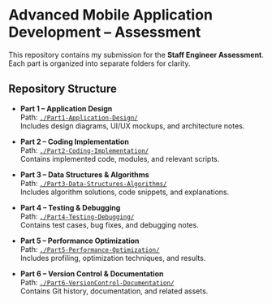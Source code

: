 # Advanced Mobile Application Development – Assessment

This repository contains my submission for the **Staff Engineer Assessment**.  
Each part is organized into separate folders for clarity.

## Repository Structure

- **Part 1 – Application Design**  
  Path: [`./Part1-Application-Design/`](./personal-finance-assessment/Part1-Application-Design/)  
  Includes design diagrams, UI/UX mockups, and architecture notes.

- **Part 2 – Coding Implementation**  
  Path: [`./Part2-Coding-Implementation/`](./Part2-Coding-Implementation/)  
  Contains implemented code, modules, and relevant scripts.

- **Part 3 – Data Structures & Algorithms**  
  Path: [`./Part3-Data-Structures-Algorithms/`](./Part3-Data-Structures-Algorithms/)  
  Includes algorithm solutions, code snippets, and explanations.

- **Part 4 – Testing & Debugging**  
  Path: [`./Part4-Testing-Debugging/`](./Part4-Testing-Debugging/)  
  Contains test cases, bug fixes, and debugging notes.

- **Part 5 – Performance Optimization**  
  Path: [`./Part5-Performance-Optimization/`](./Part5-Performance-Optimization/)  
  Includes profiling, optimization techniques, and results.

- **Part 6 – Version Control & Documentation**  
  Path: [`./Part6-VersionControl-Documentation/`](./Part6-VersionControl-Documentation/)  
  Contains Git history, documentation, and related assets.
